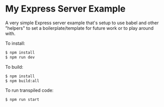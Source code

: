 My Express Server Example
================================

A very simple Express server example that's setup to use babel and other "helpers"
to set a boilerplate/template for future work or to play around with.

To install:
``` bash
$ npm install
$ npm run dev
```

To build:
``` bash
$ npm install
$ npm build:all
```

To run transpiled code:
``` bash
$ npm run start
```

